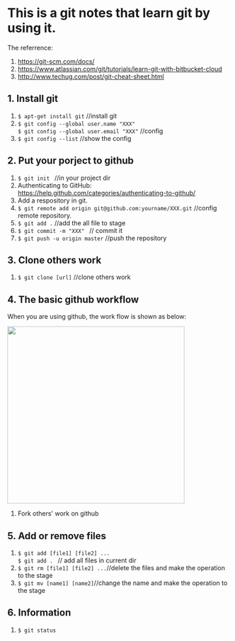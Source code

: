 #	This is a git notes that learn git by using it.
The referrence:
1. https://git-scm.com/docs/
2. https://www.atlassian.com/git/tutorials/learn-git-with-bitbucket-cloud
3. http://www.techug.com/post/git-cheat-sheet.html

## 1. Install git
1. ```$ apt-get install git``` 	//install git
2. ```$ git config --global user.name "XXX"```<br/>
 ```$ git config --global user.email "XXX"``` 	//config
3. ```$ git config --list```  //show the config

## 2. Put your porject to github
1. ```$ git init ``` 	//in your project dir 
2. Authenticating to GitHub: https://help.github.com/categories/authenticating-to-github/
3. Add a respository in git.
4. ```$ git remote add origin git@github.com:yourname/XXX.git```	//config remote repository. 
5. ```$ git add .``` 	//add the all file to stage
6. ```$ git commit -m "XXX" ``` 	// commit it
7. ```$ git push -u origin master``` 	//push the repository

## 3. Clone others work
1. ```$ git clone [url]```	//clone others work 

## 4. The basic github workflow 
When you are using github, the work flow is shown as below:

<img src="./bg2015080501.png" width="400"/>

1. Fork others' work on github

## 5. Add or remove files
1. ```$ git add [file1] [file2] ...```<br/>
 ```$ git add . ``` 	   // add all files in current dir
2. ```$ git rm [file1] [file2] ...```//delete the files and make the operation to the stage
3. ```$ git mv [name1] [name2]```//change the name and make the operation to the stage

## 6. Information
1. ```$ git status```

